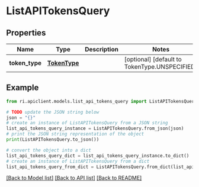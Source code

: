 # ListAPITokensQuery


## Properties

Name | Type | Description | Notes
------------ | ------------- | ------------- | -------------
**token_type** | [**TokenType**](TokenType.md) |  | [optional] [default to TokenType.UNSPECIFIED]

## Example

```python
from ri.apiclient.models.list_api_tokens_query import ListAPITokensQuery

# TODO update the JSON string below
json = "{}"
# create an instance of ListAPITokensQuery from a JSON string
list_api_tokens_query_instance = ListAPITokensQuery.from_json(json)
# print the JSON string representation of the object
print(ListAPITokensQuery.to_json())

# convert the object into a dict
list_api_tokens_query_dict = list_api_tokens_query_instance.to_dict()
# create an instance of ListAPITokensQuery from a dict
list_api_tokens_query_from_dict = ListAPITokensQuery.from_dict(list_api_tokens_query_dict)
```
[[Back to Model list]](../README.md#documentation-for-models) [[Back to API list]](../README.md#documentation-for-api-endpoints) [[Back to README]](../README.md)


